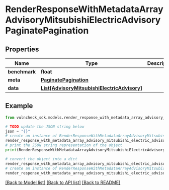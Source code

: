 # RenderResponseWithMetadataArrayAdvisoryMitsubishiElectricAdvisoryPaginatePagination


## Properties

Name | Type | Description | Notes
------------ | ------------- | ------------- | -------------
**benchmark** | **float** |  | [optional] 
**meta** | [**PaginatePagination**](PaginatePagination.md) |  | [optional] 
**data** | [**List[AdvisoryMitsubishiElectricAdvisory]**](AdvisoryMitsubishiElectricAdvisory.md) |  | [optional] 

## Example

```python
from vulncheck_sdk.models.render_response_with_metadata_array_advisory_mitsubishi_electric_advisory_paginate_pagination import RenderResponseWithMetadataArrayAdvisoryMitsubishiElectricAdvisoryPaginatePagination

# TODO update the JSON string below
json = "{}"
# create an instance of RenderResponseWithMetadataArrayAdvisoryMitsubishiElectricAdvisoryPaginatePagination from a JSON string
render_response_with_metadata_array_advisory_mitsubishi_electric_advisory_paginate_pagination_instance = RenderResponseWithMetadataArrayAdvisoryMitsubishiElectricAdvisoryPaginatePagination.from_json(json)
# print the JSON string representation of the object
print(RenderResponseWithMetadataArrayAdvisoryMitsubishiElectricAdvisoryPaginatePagination.to_json())

# convert the object into a dict
render_response_with_metadata_array_advisory_mitsubishi_electric_advisory_paginate_pagination_dict = render_response_with_metadata_array_advisory_mitsubishi_electric_advisory_paginate_pagination_instance.to_dict()
# create an instance of RenderResponseWithMetadataArrayAdvisoryMitsubishiElectricAdvisoryPaginatePagination from a dict
render_response_with_metadata_array_advisory_mitsubishi_electric_advisory_paginate_pagination_from_dict = RenderResponseWithMetadataArrayAdvisoryMitsubishiElectricAdvisoryPaginatePagination.from_dict(render_response_with_metadata_array_advisory_mitsubishi_electric_advisory_paginate_pagination_dict)
```
[[Back to Model list]](../README.md#documentation-for-models) [[Back to API list]](../README.md#documentation-for-api-endpoints) [[Back to README]](../README.md)


